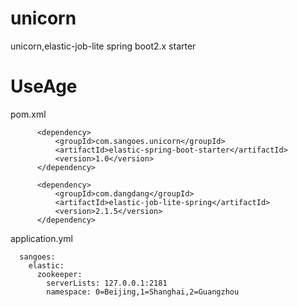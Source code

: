 # unicorn
unicorn,elastic-job-lite spring boot2.x starter

# UseAge

  pom.xml
  
          <dependency>
              <groupId>com.sangoes.unicorn</groupId>
              <artifactId>elastic-spring-boot-starter</artifactId>
              <version>1.0</version>
          </dependency>
  
          <dependency>
              <groupId>com.dangdang</groupId>
              <artifactId>elastic-job-lite-spring</artifactId>
              <version>2.1.5</version>
          </dependency>  
  
  application.yml
  
      sangoes:
        elastic:
          zookeeper:
            serverLists: 127.0.0.1:2181
            namespace: 0=Beijing,1=Shanghai,2=Guangzhou
            
